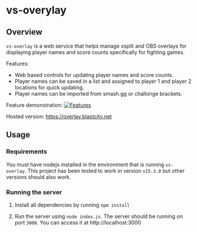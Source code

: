 # vs-overylay

## Overview

`vs-overlay` is a web service that helps manage xsplit and OBS overlays for displaying player names and score counts specifically for fighting games.

Features:
* Web based controls for updating player names and score counts.
* Player names can be saved in a list and assigned to player 1 and player 2 locations for quick updating.
* Player names can be imported from smash.gg or challonge brackets.

Feature demonstration:
[![Features](https://img.youtube.com/vi/E0Te4srMtGc/0.jpg)](https://www.youtube.com/watch?v=E0Te4srMtGc)

Hosted version: https://overlay.blastcity.net

## Usage

### Requirements

You must have nodejs installed in the environment that is running `vs-overlay`. This project has been tested to work in version `v15.3.0` but other versions should also work.

### Running the server

1. Install all dependencies by running `npm install`

1. Run the server using `node index.js`. The server should be running on port `3000`. You can access it at http://localhost:3000